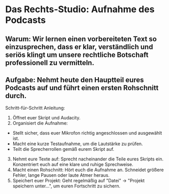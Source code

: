 # Das Rechts-Studio: Aufnahme des Podcasts

## Warum: Wir lernen einen vorbereiteten Text so einzusprechen, dass er klar, verständlich und seriös klingt um unsere rechtliche Botschaft professionell zu vermitteln.

## Aufgabe: Nehmt heute den Hauptteil eures Podcasts auf und führt einen ersten Rohschnitt durch.

Schritt-für-Schritt Anleitung:
1. Öffnet euer Skript und Audacity.
2. Organisiert die Aufnahme:
* Stellt sicher, dass euer Mikrofon richtig angeschlossen und ausgewählt ist.
* Macht eine kurze Testaufnahme, um die Lautstärke zu prüfen.
* Teilt die Sprecherrollen gemäß eurem Skript auf.
3. Nehmt eure Texte auf: Sprecht nacheinander die Teile eures Skripts ein. Konzentriert euch auf eine klare und ruhige Sprechweise.
4. Macht einen Rohschnitt: Hört euch die Aufnahme an. Schneidet größere Fehler, lange Pausen oder laute Atmer heraus.
5. Speichert euer Projekt: Geht regelmäßig auf "Datei" -> "Projekt speichern unter...", um euren Fortschritt zu sichern.

